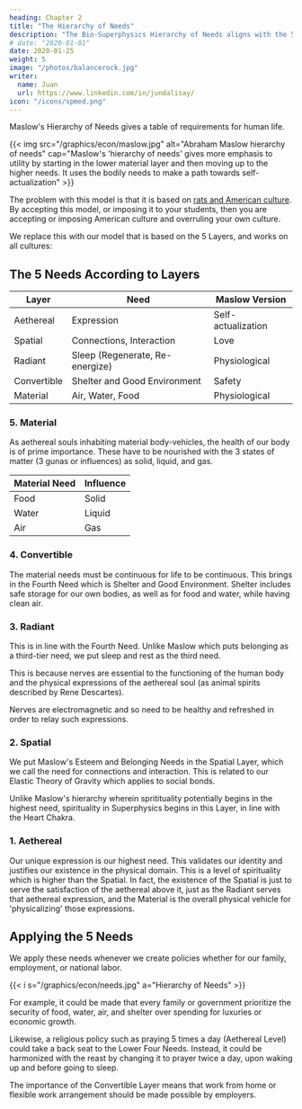 ```yaml
---
heading: Chapter 2
title: "The Hierarchy of Needs"
description: "The Bio-Superphysics Hierarchy of Needs aligns with the 5 Layers"
# date: "2020-01-01"
date: 2020-01-25
weight: 5
image: "/photos/balancerock.jpg"
writer:
  name: Juan
  url: https://www.linkedin.com/in/jundalisay/
icon: "/icons/spmed.png"
---
```



Maslow's Hierarchy of Needs gives a table of requirements for human life. 

{{< img src="/graphics/econ/maslow.jpg" alt="Abraham Maslow hierarchy of needs" cap="Maslow's 'hierarchy of needs' gives more emphasis to utility by starting in the lower material layer and then moving up to the higher needs. It uses the bodily needs to make a path towards self-actualization" >}}

The problem with this model is that it is based on [rats and American culture](/research/maslow/part-02). By accepting this model, or imposing it to your students, then you are accepting or imposing American culture and overruling your own culture.  

We replace this with our model that is based on the 5 Layers, and works on all cultures:


## The 5 Needs According to Layers

Layer | Need | Maslow Version 
--- | --- | --- 
Aethereal | Expression | Self-actualization
Spatial | Connections, Interaction | Love
Radiant | Sleep (Regenerate, Re-energize) | Physiological
Convertible | Shelter and Good Environment  | Safety
Material | Air, Water, Food | Physiological


### 5. Material

As aethereal souls inhabiting material body-vehicles, the health of our body is of prime importance. These have to be nourished with the 3 states of matter (3 gunas or influences) as solid, liquid, and gas.

Material Need | Influence
--- | ---
Food | Solid
Water | Liquid
Air | Gas 


### 4. Convertible 

The material needs must be continuous for life to be continuous. This brings in the Fourth Need which is Shelter and Good Environment. Shelter includes safe storage for our own bodies, as well as for food and water, while having clean air. 


### 3. Radiant 

This is in line with the Fourth Need. Unlike Maslow which puts belonging as a third-tier need, we put sleep and rest as the third need. 

This is because nerves are essential to the functioning of the human body and the physical expressions of the aethereal soul (as animal spirits described by Rene Descartes). 

Nerves are electromagnetic and so need to be healthy and refreshed in order to relay such expressions.


### 2. Spatial

We put Maslow's Esteem and Belonging Needs in the Spatial Layer, which we call the need for connections and interaction. This is related to our Elastic Theory of Gravity which applies to social bonds. 

Unlike Maslow's hierarchy wherein spritituality potentially begins in the highest need, spirituality in Superphysics begins in this Layer, in line with the Heart Chakra. 


### 1. Aethereal

Our unique expression is our highest need. This validates our identity and justifies our existence in the physical domain. This is a level of spirituality which is higher than the Spatial. In fact, the existence of the Spatial is just to serve the satisfaction of the aethereal above it, just as the Radiant serves that aethereal expression, and the Material is the overall physical vehicle for 'physicalizing' those expressions. 


## Applying the 5 Needs

We apply these needs whenever we create policies whether for our family, employment, or national labor. 

{{< i s="/graphics/econ/needs.jpg" a="Hierarchy of Needs" >}}


For example, it could be made that every family or government prioritize the security of food, water, air, and shelter over spending for luxuries or economic growth. 

Likewise, a religious policy such as praying 5 times a day (Aethereal Level) could take a back seat to the Lower Four Needs. Instead, it could be harmonized with the reast by changing it to prayer twice a day, upon waking up and before going to sleep. 

The importance of the Convertible Layer means that work from home or flexible work arrangement should be made possible by employers. 

<!-- This integrates well with our [5-Layer-goal-setting model](/superphysics/principles/chapter-02/) for the realization of the goals or needs of the soul. 

![Goal-Setting](/graphics/meta/ngu.jpg) -->